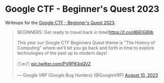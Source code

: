 
# Google CTF - Beginner's Quest 2023

Writeups for the [Google CTF - Beginner's Quest 2023](https://capturetheflag.withgoogle.com/beginners-quest).

<blockquote class="twitter-tweet" data-media-max-width="560"><p lang="en" dir="ltr">BEGINNERS: Get ready to travel back in time!<a href="https://t.co/dBiEIG8lIb">https://t.co/dBiEIG8lIb</a><br><br>This year our Google CTF Beginners Quest theme is &quot;The History of Computing&quot; where we&#39;ll let you go back and forth in time to explore technologies of the past up to modern days!<br><br>🕗🔙🕘 <a href="https://t.co/PVRP83qQVZ">pic.twitter.com/PVRP83qQVZ</a></p>&mdash; Google VRP (Google Bug Hunters) (@GoogleVRP) <a href="https://twitter.com/GoogleVRP/status/1689770718995599360?ref_src=twsrc%5Etfw">August 10, 2023</a></blockquote> <script async src="https://platform.twitter.com/widgets.js" charset="utf-8"></script> 